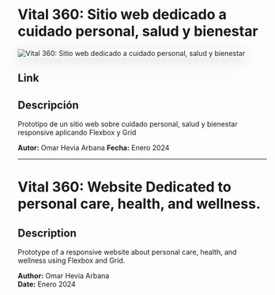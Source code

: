 # Vital 360: Sitio web dedicado a cuidado personal, salud y bienestar

<image style="box-shadow: rgba(100, 100, 111, 0.2) 0px 7px 29px 0px;" src="/img/miniatura.png" alt="Vital 360: Sitio web dedicado a cuidado personal, salud y bienestar">

## Link



## Descripción

Prototipo de un sitio web sobre cuidado personal, salud y bienestar responsive aplicando Flexbox y Grid

**Autor:** Omar Hevia Arbana
**Fecha:** Enero 2024

---

# Vital 360: Website Dedicated to personal care, health, and wellness.

## Description

Prototype of a responsive website about personal care, health, and wellness using Flexbox and Grid.

**Author:** Omar Hevia Arbana  
**Date:** Enero 2024
